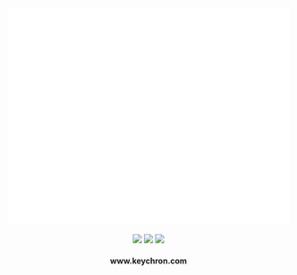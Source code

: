 <div align="center">
  <!-- Metrics -->
  <!-- If you're using "main" as default branch -->
  <img 
    src="https://github.com/Thassanai546/Thassanai546/blob/main/github-metrics.svg" 
    width="520px" 
    alt="GitHub Metrics"
  />
<br><br>
<img src="https://i.imgur.com/fjArpDx.gif" width=150 />
<a href="https://en.wikipedia.org/wiki/Conway%27s_Game_of_Life"><img src="https://upload.wikimedia.org/wikipedia/commons/e/e5/Gospers_glider_gun.gif" width=150 /></a>
<img src="https://i.imgur.com/CtCGyzQ.gif" width=150 />
<br>
<h4>www.keychron.com</h4>
</div>
